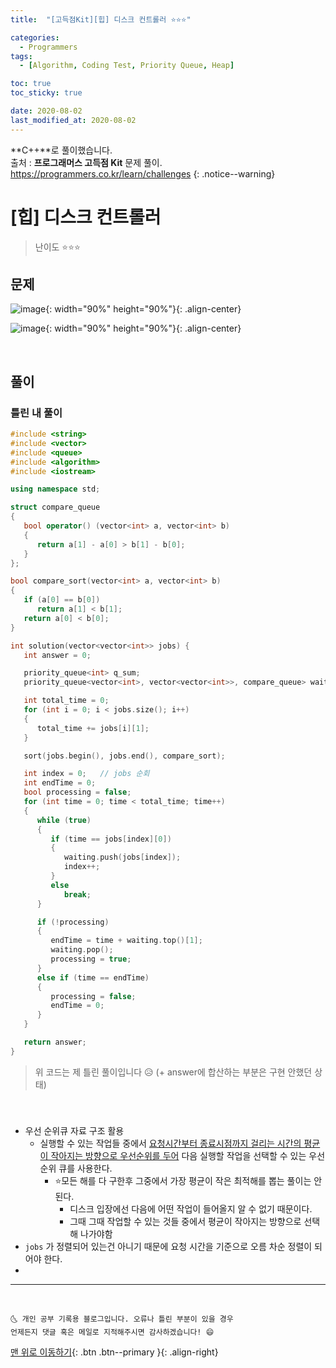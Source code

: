 ```yaml
---
title:  "[고득점Kit][힙] 디스크 컨트롤러 ⭐⭐⭐" 

categories:
  - Programmers
tags:
  - [Algorithm, Coding Test, Priority Queue, Heap]

toc: true
toc_sticky: true

date: 2020-08-02
last_modified_at: 2020-08-02
---
```


**C++**로 풀이했습니다.  
출처 : **프로그래머스 고득점 Kit** 문제 풀이. <https://programmers.co.kr/learn/challenges>
{: .notice--warning}



# [힙] 디스크 컨트롤러

> 난이도 ⭐⭐⭐

## 문제 

![image](https://user-images.githubusercontent.com/42318591/89114285-9c9e2380-d4b5-11ea-8780-06ee87a8882a.png){: width="90%" height="90%"}{: .align-center}

![image](https://user-images.githubusercontent.com/42318591/89114289-afb0f380-d4b5-11ea-8b94-094964046f6f.png){: width="90%" height="90%"}{: .align-center}


<br>

## 풀이

### 틀린 내 풀이

```cpp
#include <string>
#include <vector>
#include <queue>
#include <algorithm>
#include <iostream>

using namespace std;

struct compare_queue
{
   bool operator() (vector<int> a, vector<int> b)
   {
      return a[1] - a[0] > b[1] - b[0];
   }
};

bool compare_sort(vector<int> a, vector<int> b)
{
   if (a[0] == b[0])
      return a[1] < b[1];
   return a[0] < b[0];
}

int solution(vector<vector<int>> jobs) {
   int answer = 0;

   priority_queue<int> q_sum;
   priority_queue<vector<int>, vector<vector<int>>, compare_queue> waiting;

   int total_time = 0;
   for (int i = 0; i < jobs.size(); i++)
   {
      total_time += jobs[i][1];
   }

   sort(jobs.begin(), jobs.end(), compare_sort);

   int index = 0;   // jobs 순회
   int endTime = 0;
   bool processing = false;
   for (int time = 0; time < total_time; time++)
   {
      while (true)
      {
         if (time == jobs[index][0])
         {
            waiting.push(jobs[index]);
            index++;
         }
         else
            break;
      }

      if (!processing)
      {
         endTime = time + waiting.top()[1];
         waiting.pop();
         processing = true;
      }
      else if (time == endTime)
      {
         processing = false;
         endTime = 0;
      }
   }

   return answer;
}
```

> 위 코드는 제 틀린 풀이입니다 😥 (+ answer에 합산하는 부분은 구현 안했던 상태)


<br>

### 

- 우선 순위큐 자료 구조 활용 
  - 실행할 수 있는 작업들 중에서 <u>요청시간부터 종료시점까지 걸리는 시간의 평균이 작아지는 방향으로 우선순위를 두어</u> 다음 실행할 작업을 선택할 수 있는 우선순위 큐를 사용한다.
    - ⭐모든 해를 다 구한후 그중에서 가장 평균이 작은 최적해를 뽑는 풀이는 안된다. 
      - 디스크 입장에선 다음에 어떤 작업이 들어올지 알 수 없기 때문이다.
      - 그때 그때 작업할 수 있는 것들 중에서 평균이 작아지는 방향으로 선택해 나가야함
- `jobs` 가 정렬되어 있는건 아니기 때문에 요청 시간을 기준으로 오름 차순 정렬이 되어야 한다.
- 


***
<br>

    🌜 개인 공부 기록용 블로그입니다. 오류나 틀린 부분이 있을 경우 
    언제든지 댓글 혹은 메일로 지적해주시면 감사하겠습니다! 😄

[맨 위로 이동하기](#){: .btn .btn--primary }{: .align-right}